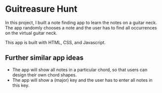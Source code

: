 # Guitreasure Hunt

In this project, I built a note finding app to learn the notes on a guitar neck. 
The app randomly chooses a note and the user has to find all occurrences on the 
virtual guitar neck.

This app is built with HTML, CSS, and Javascript. 

## Further similar app ideas
- The app will show all notes in a particular chord, so that users can design their own chord shapes.
- The app will show a (major) key and the user has to enter all notes in this key.